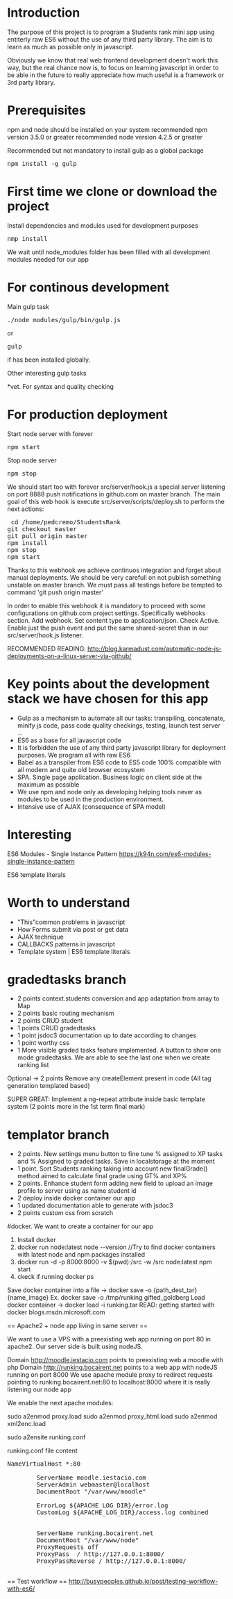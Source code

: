 # Introduction 
The purpose of this project is to program a Students rank mini app using entiterly raw ES6 without the use
of any third party library. The aim is to learn as much as possible only in javascript.

Obviously we know that real web frontend development doesn't work this way, but the real chance now is, to 
focus on learning javascript in order to be able in the future to really appreciate how much useful is a framework or 3rd party library.

# Prerequisites
npm and node should be installed on your system
recommended npm version 3.5.0 or greater 
recommended node version 4.2.5 or greater 

Recommended but not mandatory to install gulp as a global package
<pre>
npm install -g gulp
</pre>

# First time we clone or download the project 
Install dependencies and modules used for development purposes
<pre>nmp install </pre>
We wait until node_modules folder has been filled with all development modules needed for our app

# For continous development 
Main gulp task
<pre>./node_modules/gulp/bin/gulp.js</pre> 
or 
<pre>gulp</pre> 
if has been installed globally.

Other interesting gulp tasks

*vet. For syntax and quality checking

# For production deployment
Start node server with forever <pre>npm start</pre>
Stop node server <pre>npm stop</pre>

We should start too with forever src/server/hook.js a special server listening on port 8888 push notifications in github.com on master branch.
The main goal of this web hook is execute src/server/scripts/deploy.sh to perform the next actions:
<pre>
 cd /home/pedcremo/StudentsRank
git checkout master
git pull origin master
npm install
npm stop
npm start
</pre>
Thanks to this webhook we achieve continuos integration and forget about manual deployments. We should be very carefull on not publish something unstable on master branch.
We must pass all testings before be tempted to command 'git push origin master'

In order to enable this webhook it is mandatory to proceed with some configurations on github.com project settings. Specifically webhooks section. Add webhook. Set content type to application/json. Check Active. Enable just the push event and put the same shared-secret than in our src/server/hook.js listener. 

RECOMMENDED READING:
http://blog.karmadust.com/automatic-node-js-deployments-on-a-linux-server-via-github/

# Key points about the development stack  we have chosen for this app

* Gulp as a mechanism to automate all our tasks: transpiling, concatenate, minify js code, pass code quality checkings, testing, launch test server ...
* ES6 as a base for all javascript code
* It is forbidden the use of any third party javascript library for deployment purposes. We program all with raw ES6
* Babel as a transpiler from ES6 code to ES5 code 100% compatible with all modern and quite old browser ecosystem
* SPA. Single page application. Business logic on client side at the maximum as possible
* We use npm and node only as developing helping tools never as modules to be used in the production environment.
* Intensive use of AJAX (consequence of SPA model)

# Interesting
ES6 Modules - Single Instance Pattern https://k94n.com/es6-modules-single-instance-pattern

ES6 template literals

# Worth to understand

* "This"common problems in javascript
* How Forms submit via post or get data
* AJAX technique
* CALLBACKS patterns in javascript
* Template system | ES6 template literals

gradedtasks branch
==================

* 2 points context.students conversion and app adaptation from array to Map
* 2 points basic routing mechanism
* 2 points CRUD student 
* 1 points CRUD gradedtasks
* 1 point jsdoc3 documentation up to date according to changes
* 1 point worthy css
* 1 More visible graded tasks feature implemented. A button to show one mode gradedtasks. We are able to see the last one when we create ranking list 

Optional -> 2 points Remove any createElement present in code (All tag generation templated based) 

SUPER GREAT: Implement a ng-repeat attribute inside basic template system (2 points more in the 1st term final mark)


templator branch
================
* 2 points. New settings menu button to fine tune % assigned to XP tasks and % Assigned to graded tasks. Save in localstorage at the moment 
* 1 point. Sort Students ranking taking into account new finalGrade() method aimed to calculate final grade using GT% and XP%
* 2 points. Enhance student form adding new field to upload an image profile to server using as name student id 
* 2 deploy inside docker container our app
* 1 updated documentation able to generate with jsdoc3
* 2 points custom css from scratch  

#docker. We want to create a container for our app

1. Install docker
2. docker run node:latest node --version //Try to find docker containers with latest node and npm packages installed
3. docker run -d -p 8000:8000 -v $(pwd):/src -w /src node:latest npm start
4. ckeck if running docker ps

Save docker container into a file -> docker save -o {path_dest_tar} {name_image} 
Ex. docker save -o /tmp/runking gifted_goldberg
Load docker container -> docker load -i runking.tar 
READ: getting started with docker blogs.msdn.microsoft.com

== Apache2 + node app living in same server ==

We want to use a VPS with a preexisting web app running on port 80 in apache2.
Our server side is built using nodeJS. 

Domain http://moodle.iestacio.com points to preexisting web a moodle with php
Domain http://runking.bocairent.net  points to a web app with nodeJS running on port 8000
We use apache module proxy to redirect requests pointing to runking.bocairent.net:80 to localhost:8000 where it is really listening our node app

We enable the next apache modules:

sudo a2enmod proxy.load
sudo a2enmod proxy_html.load
sudo a2enmod xml2enc.load

sudo a2ensite runking.conf

runking.conf file content
<pre>
NameVirtualHost *:80
<VirtualHost *:80>
        ServerName moodle.iestacio.com
        ServerAdmin webmaster@localhost
        DocumentRoot "/var/www/moodle"

        ErrorLog ${APACHE_LOG_DIR}/error.log
        CustomLog ${APACHE_LOG_DIR}/access.log combined
</VirtualHost>
<VirtualHost *:80>
        ServerName runking.bocairent.net
        DocumentRoot "/var/www/node"
        ProxyRequests off
        ProxyPass  / http://127.0.0.1:8000/
        ProxyPassReverse / http://127.0.0.1:8000/
</VirtualHost>
</pre>

== Test workflow ==
http://busypeoples.github.io/post/testing-workflow-with-es6/